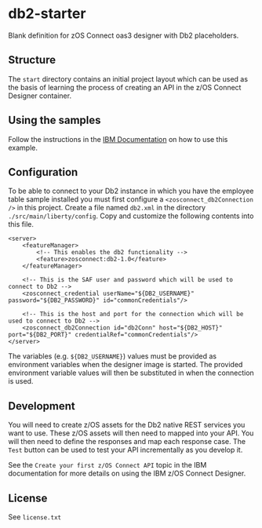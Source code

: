 # db2-starter
Blank definition for zOS Connect oas3 designer with Db2 placeholders.

## Structure
The `start` directory contains an initial project layout which can be used as the basis of learning the process of creating an API in the z/OS Connect Designer container. 

## Using the samples

Follow the instructions in the [IBM Documentation](https://www.ibm.com/docs/en/zosconn/zos-connect/3.0?topic=tutorials-creating-db2-zos-connect-api) on how to use this example.

## Configuration
To be able to connect to your Db2 instance in which you have the employee table sample installed you must first configure a `<zosconnect_db2Connection />` in this project. Create a file named `db2.xml` in the directory `./src/main/liberty/config`. Copy and customize the following contents into this file.
```
<server>
    <featureManager>
        <!-- This enables the db2 functionality -->
        <feature>zosconnect:db2-1.0</feature>
    </featureManager>

    <!-- This is the SAF user and password which will be used to connect to Db2 -->
    <zosconnect_credential userName="${DB2_USERNAME}" password="${DB2_PASSWORD}" id="commonCredentials"/>

    <!-- This is the host and port for the connection which will be used to connect to Db2 -->
    <zosconnect_db2Connection id="db2Conn" host="${DB2_HOST}" port="${DB2_PORT}" credentialRef="commonCredentials"/> 
</server>
```

The variables (e.g. `${DB2_USERNAME}`) values must be provided as environment variables when the designer image is started. The provided environment variable values will then be substituted in when the connection is used.

## Development
You will need to create z/OS assets for the Db2 native REST services you want to use. These z/OS assets will then need to mapped into your API. You will then need to define the responses and map each response case. The `Test` button can be used to test your API incrementally as you develop it. 

See the `Create your first z/OS Connect API` topic in the IBM documentation for more details on using the IBM z/OS Connect Designer.


## License

See `license.txt`
